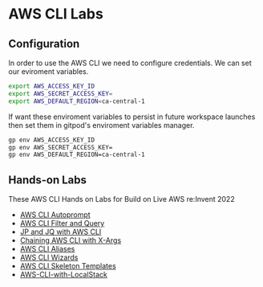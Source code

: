 # AWS CLI Labs

## Configuration

In order to use the AWS CLI we need to configure credentials.
We can set our eviroment variables.

```sh
export AWS_ACCESS_KEY_ID
export AWS_SECRET_ACCESS_KEY=
export AWS_DEFAULT_REGION=ca-central-1
```

If want these enviroment variables to persist in future workspace
launches then set them in gitpod's enviroment variables manager.

```sh
gp env AWS_ACCESS_KEY_ID
gp env AWS_SECRET_ACCESS_KEY=
gp env AWS_DEFAULT_REGION=ca-central-1
```


## Hands-on Labs

These AWS CLI Hands on Labs for Build on Live AWS re:Invent 2022

- [AWS CLI Autoprompt](aws-cli-autoprompt.md)
- [AWS CLI Filter and Query](aws-cli-filter-and-query.md)
- [JP and JQ with AWS CLI](jp-and-jq-with-aws-cli.md)
- [Chaining AWS CLI with X-Args](chaining-xargs.md)
- [AWS CLI Aliases](aws-cli-aliases.md)
- [AWS CLI Wizards](aws-cli-wizards.md)
- [AWS CLI Skeleton Templates](aws-cli-skeleton-templates.md)
- [AWS-CLI-with-LocalStack](aws-cli-localstack.md)